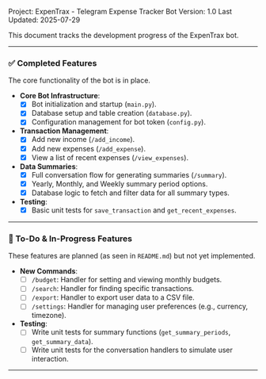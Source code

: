Project: ExpenTrax - Telegram Expense Tracker Bot
Version: 1.0
Last Updated: 2025-07-29

This document tracks the development progress of the ExpenTrax bot.

---

### ✅ Completed Features

The core functionality of the bot is in place.

- **Core Bot Infrastructure**:
  - [x] Bot initialization and startup (`main.py`).
  - [x] Database setup and table creation (`database.py`).
  - [x] Configuration management for bot token (`config.py`).

- **Transaction Management**:
  - [x] Add new income (`/add_income`).
  - [x] Add new expenses (`/add_expense`).
  - [x] View a list of recent expenses (`/view_expenses`).

- **Data Summaries**:
  - [x] Full conversation flow for generating summaries (`/summary`).
  - [x] Yearly, Monthly, and Weekly summary period options.
  - [x] Database logic to fetch and filter data for all summary types.

- **Testing**:
  - [x] Basic unit tests for `save_transaction` and `get_recent_expenses`.

---

### 🚧 To-Do & In-Progress Features

These features are planned (as seen in `README.md`) but not yet implemented.

- **New Commands**:
  - [ ] `/budget`: Handler for setting and viewing monthly budgets.
  - [ ] `/search`: Handler for finding specific transactions.
  - [ ] `/export`: Handler to export user data to a CSV file.
  - [ ] `/settings`: Handler for managing user preferences (e.g., currency, timezone).

- **Testing**:
  - [ ] Write unit tests for summary functions (`get_summary_periods`, `get_summary_data`).
  - [ ] Write unit tests for the conversation handlers to simulate user interaction.

---